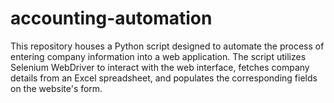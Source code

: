 # accounting-automation
 This repository houses a Python script designed to automate the process of entering company information into a web application. The script utilizes Selenium WebDriver to interact with the web interface, fetches company details from an Excel spreadsheet, and populates the corresponding fields on the website's form.
